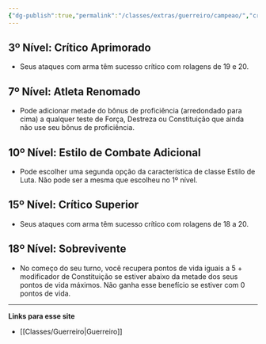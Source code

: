 ```yaml
---
{"dg-publish":true,"permalink":"/classes/extras/guerreiro/campeao/","created":"2024-07-25T19:36:05.020-03:00","updated":"2024-07-28T22:16:06.842-03:00"}
---
```


## 3º Nível: Crítico Aprimorado
- Seus ataques com arma têm sucesso crítico com rolagens de 19 e 20.

## 7º Nível: Atleta Renomado
- Pode adicionar metade do bônus de proficiência (arredondado para cima) a qualquer teste de Força, Destreza ou Constituição que ainda não use seu bônus de proficiência.

## 10º Nível: Estilo de Combate Adicional
- Pode escolher uma segunda opção da característica de classe Estilo de Luta. Não pode ser a mesma que escolheu no 1º nível.

## 15º Nível: Crítico Superior
- Seus ataques com arma têm sucesso crítico com rolagens de 18 a 20.

## 18º Nível: Sobrevivente
- No começo do seu turno, você recupera pontos de vida iguais a 5 + modificador de Constituição se estiver abaixo da metade dos seus pontos de vida máximos. Não ganha esse benefício se estiver com 0 pontos de vida.
___
**Links para esse site**
- [[Classes/Guerreiro\|Guerreiro]]